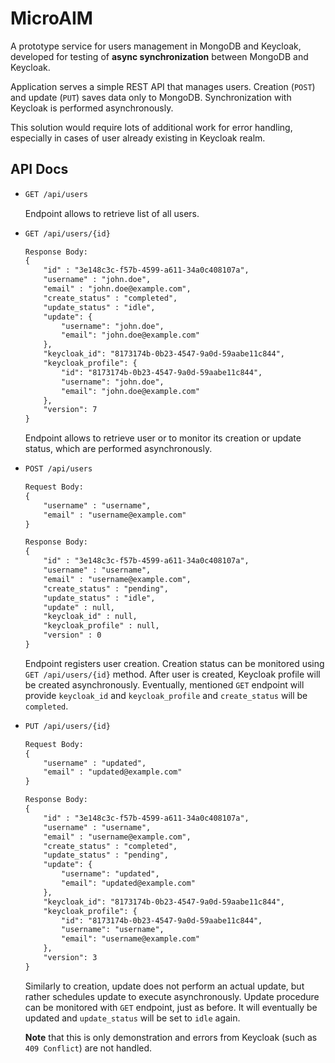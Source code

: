 # MicroAIM

A prototype service for users management in MongoDB and Keycloak, developed for testing of **async synchronization**
between MongoDB and Keycloak.

Application serves a simple REST API that manages users. Creation (`POST`) and update (`PUT`) saves data only to
MongoDB. Synchronization with Keycloak is performed asynchronously.

This solution would require lots of additional work for error handling, especially in cases of user already existing in
Keycloak realm.

## API Docs

* ```txt
  GET /api/users
  ```

  Endpoint allows to retrieve list of all users.

* ```txt
  GET /api/users/{id}

  Response Body:
  {
      "id" : "3e148c3c-f57b-4599-a611-34a0c408107a",
      "username" : "john.doe",
      "email" : "john.doe@example.com",
      "create_status" : "completed",
      "update_status" : "idle",
      "update": {
          "username": "john.doe",
          "email": "john.doe@example.com"
      },
      "keycloak_id": "8173174b-0b23-4547-9a0d-59aabe11c844",
      "keycloak_profile": {
          "id": "8173174b-0b23-4547-9a0d-59aabe11c844",
          "username": "john.doe",
          "email": "john.doe@example.com"
      },
      "version": 7
  }
  ```

  Endpoint allows to retrieve user or to monitor its creation or update status, which are performed asynchronously.

* ```txt
  POST /api/users
  
  Request Body:
  {
      "username" : "username",
      "email" : "username@example.com"
  }
  
  Response Body:
  {
      "id" : "3e148c3c-f57b-4599-a611-34a0c408107a",
      "username" : "username",
      "email" : "username@example.com",
      "create_status" : "pending",
      "update_status" : "idle",
      "update" : null,
      "keycloak_id" : null,
      "keycloak_profile" : null,
      "version" : 0
  }
  ```

  Endpoint registers user creation. Creation status can be monitored using `GET /api/users/{id}` method. After user is
  created, Keycloak profile will be created asynchronously. Eventually, mentioned `GET` endpoint will
  provide `keycloak_id` and `keycloak_profile` and `create_status` will be `completed`.

* ```txt
  PUT /api/users/{id}
  
  Request Body:
  {
      "username" : "updated",
      "email" : "updated@example.com"
  }
  
  Response Body:
  {
      "id" : "3e148c3c-f57b-4599-a611-34a0c408107a",
      "username" : "username",
      "email" : "username@example.com",
      "create_status" : "completed",
      "update_status" : "pending",
      "update": {
          "username": "updated",
          "email": "updated@example.com"
      },
      "keycloak_id": "8173174b-0b23-4547-9a0d-59aabe11c844",
      "keycloak_profile": {
          "id": "8173174b-0b23-4547-9a0d-59aabe11c844",
          "username": "username",
          "email": "username@example.com"
      },
      "version": 3
  }
  ```

  Similarly to creation, update does not perform an actual update, but rather schedules update to execute
  asynchronously. Update procedure can be monitored with `GET` endpoint, just as before. It will eventually be updated
  and `update_status` will be set to `idle` again.

  **Note** that this is only demonstration and errors from Keycloak (such as `409 Conflict`) are not handled.
